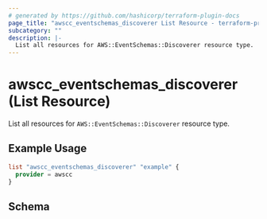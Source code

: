 ```yaml
---
# generated by https://github.com/hashicorp/terraform-plugin-docs
page_title: "awscc_eventschemas_discoverer List Resource - terraform-provider-awscc"
subcategory: ""
description: |-
  List all resources for AWS::EventSchemas::Discoverer resource type.
---
```


# awscc_eventschemas_discoverer (List Resource)

List all resources for `AWS::EventSchemas::Discoverer` resource type.

## Example Usage

```terraform
list "awscc_eventschemas_discoverer" "example" {
  provider = awscc
}
```

<!-- schema generated by tfplugindocs -->
## Schema

